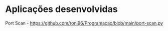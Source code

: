 # Aplicações desenvolvidas

Port Scan - https://github.com/roni96/Programacao/blob/main/port-scan.py
